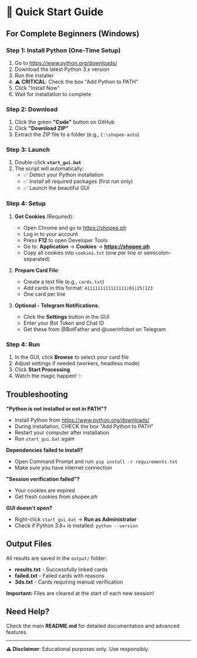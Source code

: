 # 🚀 Quick Start Guide

## For Complete Beginners (Windows)

### Step 1: Install Python (One-Time Setup)
1. Go to https://www.python.org/downloads/
2. Download the latest Python 3.x version
3. Run the installer
4. ⚠️ **CRITICAL**: Check the box "Add Python to PATH"
5. Click "Install Now"
6. Wait for installation to complete

### Step 2: Download
1. Click the green **"Code"** button on GitHub
2. Click **"Download ZIP"**
3. Extract the ZIP file to a folder (e.g., `C:\shopee-auto`)

### Step 3: Launch
1. Double-click **`start_gui.bat`**
2. The script will automatically:
   - ✅ Detect your Python installation
   - ✅ Install all required packages (first run only)
   - ✅ Launch the beautiful GUI

### Step 4: Setup
1. **Get Cookies** (Required):
   - Open Chrome and go to https://shopee.ph
   - Log in to your account
   - Press **F12** to open Developer Tools
   - Go to: **Application** → **Cookies** → **https://shopee.ph**
   - Copy all cookies into `cookies.txt` (one per line or semicolon-separated)

2. **Prepare Card File**:
   - Create a text file (e.g., `cards.txt`)
   - Add cards in this format: `4111111111111111|01|25|123`
   - One card per line

3. **Optional - Telegram Notifications**:
   - Click the **Settings** button in the GUI
   - Enter your Bot Token and Chat ID
   - Get these from @BotFather and @userinfobot on Telegram

### Step 4: Run
1. In the GUI, click **Browse** to select your card file
2. Adjust settings if needed (workers, headless mode)
3. Click **Start Processing**
4. Watch the magic happen! ✨

## Troubleshooting

**"Python is not installed or not in PATH"?**
- Install Python from https://www.python.org/downloads/
- During installation, CHECK the box "Add Python to PATH"
- Restart your computer after installation
- Run `start_gui.bat` again

**Dependencies failed to install?**
- Open Command Prompt and run: `pip install -r requirements.txt`
- Make sure you have internet connection

**"Session verification failed"?**
- Your cookies are expired
- Get fresh cookies from shopee.ph

**GUI doesn't open?**
- Right-click `start_gui.bat` → **Run as Administrator**
- Check if Python 3.8+ is installed: `python --version`

## Output Files

All results are saved in the `output/` folder:
- **results.txt** - Successfully linked cards
- **failed.txt** - Failed cards with reasons
- **3ds.txt** - Cards requiring manual verification

**Important:** Files are cleared at the start of each new session!

## Need Help?

Check the main **README.md** for detailed documentation and advanced features.

---

**⚠️ Disclaimer**: Educational purposes only. Use responsibly.
